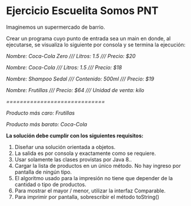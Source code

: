 # Ejercicio Escuelita Somos PNT

Imaginemos un supermercado de barrio.

Crear un programa cuyo punto de entrada sea un main en donde, al ejecutarse, se visualiza lo siguiente por consola y se termina la ejecución:


_Nombre: Coca-Cola Zero /// Litros: 1.5 /// Precio: $20_

_Nombre: Coca-Cola /// Litros: 1.5 /// Precio: $18_

_Nombre: Shampoo Sedal /// Contenido: 500ml /// Precio: $19_

_Nombre: Frutillas /// Precio: $64 /// Unidad de venta: kilo_

_=============================_

_Producto más caro: Frutillas_

_Producto más barato: Coca-Cola_


**La solución debe cumplir con los siguientes requisitos:**

1. Diseñar una solución orientada a objetos.
2. La salida es por consola y exactamente como se requiere.
3. Usar solamente las clases provistas por Java 8..
4. Cargar la lista de productos en un único método. No hay ingreso por pantalla de ningún tipo.
5. El algoritmo usado para la impresión no tiene que depender de la cantidad o tipo de productos.
6. Para mostrar el mayor / menor, utilizar la interfaz Comparable.
7. Para imprimir por pantalla, sobrescribir el método toString()
